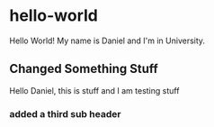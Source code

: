 # hello-world
Hello World!
My name is Daniel and I'm in University.

## Changed Something Stuff
Hello Daniel, this is stuff and I am testing stuff

### added a third sub header